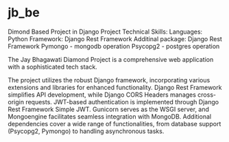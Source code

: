 # jb_be
 Dimond Based Project in Django Project
Technical Skills:
    Languages: Python
    Framework: Django Rest Framework
    Additinal package:
        Django Rest Framework
        Pymongo - mongodb operation
        Psycopg2 - postgres operation

The Jay Bhagawati Diamond Project is a comprehensive web application with a sophisticated tech stack. 

The project utilizes the robust Django framework, incorporating various extensions and libraries for enhanced functionality. 
Django Rest Framework simplifies API development, while Django CORS Headers manages cross-origin requests. 
JWT-based authentication is implemented through Django Rest Framework Simple JWT. 
Gunicorn serves as the WSGI server, and Mongoengine facilitates seamless integration with MongoDB. 
Additional dependencies cover a wide range of functionalities, from database support (Psycopg2, Pymongo) to handling asynchronous tasks.
